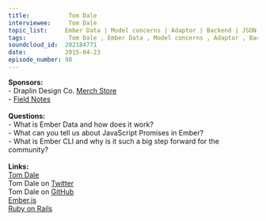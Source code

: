 ```yaml
--- 
title:           Tom Dale 
interviewee:     Tom Dale 
topic_list:     Ember Data | Model concerns | Adaptor | Backend | JSON API |  JavaScript Promises | Ember Router | Ember CLI | Convention over configuration | Infrastructure setup | Firefox OS 
tags:            Tom Dale , Ember Data , Model concerns , Adaptor , Backend , JSON API ,  JavaScript Promises , Ember Router , Ember CLI , Convention over configuration , Infrastructure setup , Firefox OS 
soundcloud_id:  202184771
date:           2015-04-23
episode_number: 98
---
```


<p class="show_notes_display"><b>Sponsors:<br></b>- Draplin Design Co. <a rel="nofollow" target="_blank" href="http://draplin.com/merch/">Merch Store</a><br>- <a rel="nofollow" target="_blank" href="http://fieldnotesbrand.com/">Field Notes</a><br><b><br>Questions:</b><br>- What is Ember Data and how does it work?<br>- What can you tell us about JavaScript Promises in Ember?<br>- What is Ember CLI and why is it such a big step forward for the community?<br><br><b>Links:</b><br><a rel="nofollow" target="_blank" href="http://tomdale.net/">Tom Dale</a><br>Tom Dale on <a rel="nofollow" target="_blank" href="https://twitter.com/tomdale">Twitter</a> <br>Tom Dale on <a rel="nofollow" target="_blank" href="https://github.com/tomdale">GitHub</a><br><a rel="nofollow" target="_blank" href="http://emberjs.com/">Ember.js</a><br><a rel="nofollow" target="_blank" href="http://rubyonrails.org/">Ruby on Rails</a><br></p>
